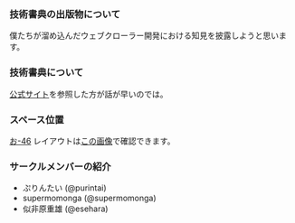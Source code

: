 ### 技術書典の出版物について
僕たちが溜め込んだウェブクローラー開発における知見を披露しようと思います。

### 技術書典について
[公式サイト](https://techbookfest.org/event/tbf02)を参照した方が話が早いのでは。

### スペース位置
[お-46](https://techbookfest.org/event/tbf02/circle/5689792285114368)
レイアウトは[この画像](https://techbookfest.org/assets/tbf02/images/circle-layout.png)で確認できます。

### サークルメンバーの紹介
* ぷりんたい (@purintai)
* supermomonga (@supermomonga)
* 似非原重雄 (@esehara)
